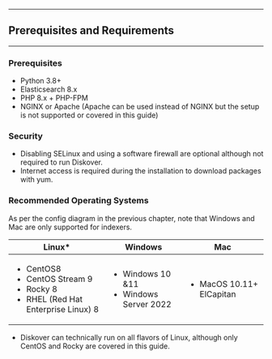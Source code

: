 <p id="requirements"></p>

___
## Prerequisites and Requirements
___

### Prerequisites

- Python 3.8+
- Elasticsearch 8.x
- PHP 8.x + PHP-FPM
- NGINX or Apache (Apache can be used instead of NGINX but the setup is not supported or covered in this guide)

### Security

- Disabling SELinux and using a software firewall are optional although not required to run Diskover.
- Internet access is required during the installation to download packages with yum.

### Recommended Operating Systems

As per the config diagram in the previous chapter, note that Windows and Mac are only supported for indexers.

| Linux* | Windows | Mac |
| --- | --- | --- |
| <ul><li>CentOS8</li><li>CentOS Stream 9</li><li>Rocky 8</li><li>RHEL (Red Hat Enterprise Linux) 8</li></ul> | <ul><li>Windows 10 &11</li><li>Windows Server 2022</li></ul> | <ul><li>MacOS 10.11+ ElCapitan</li></ul> |

* Diskover can technically run on all flavors of Linux, although only CentOS and Rocky are covered in this guide.
